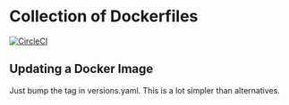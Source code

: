 # Collection of Dockerfiles

[![CircleCI](https://circleci.com/gh/jseabold/dockerfiles/tree/master.svg?style=shield&circle-token=02a071e9163b10e8e22ccd2769b87207cf60c097)](https://circleci.com/gh/jseabold/dockerfiles/tree/master)

## Updating a Docker Image

Just bump the tag in versions.yaml. This is a lot simpler than alternatives.
